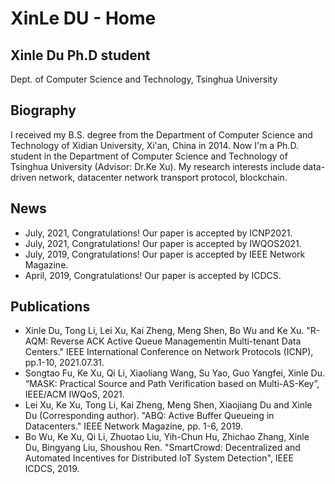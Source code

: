 # XinLe DU - Home


<!-- ## Welcome to GitHub Pages -->

## Xinle Du   Ph.D student
Dept. of Computer Science and Technology, Tsinghua University

## Biography

I received my B.S. degree from the Department of Computer Science and Technology of Xidian University, Xi'an, China in 2014. Now I'm a  Ph.D. student in the Department of Computer Science and Technology of Tsinghua University (Advisor: Dr.Ke Xu). My research interests include data-driven network, datacenter network transport protocol, blockchain.

## News
* July, 2021, Congratulations! Our paper is accepted by ICNP2021.
* July, 2021, Congratulations! Our paper is accepted by IWQOS2021.
* July, 2019, Congratulations! Our paper is accepted by IEEE Network Magazine.
* April, 2019, Congratulations! Our paper is accepted by ICDCS.

## Publications

* Xinle Du, Tong Li, Lei Xu, Kai Zheng, Meng Shen, Bo Wu and Ke Xu. "R-AQM: Reverse ACK Active Queue Managementin Multi-tenant Data Centers."  IEEE International Conference on Network Protocols (ICNP), pp.1-10, 2021.07.31.
* Songtao Fu, Ke Xu, Qi Li, Xiaoliang Wang, Su Yao, Guo Yangfei, Xinle Du. “MASK: Practical Source and Path Verification based on Multi-AS-Key”, IEEE/ACM IWQoS, 2021.
* Lei Xu, Ke Xu, Tong Li, Kai Zheng, Meng Shen, Xiaojiang Du and Xinle Du (Corresponding author). "ABQ: Active Buffer Queueing in Datacenters." IEEE Network Magazine, pp. 1-6, 2019. 
* Bo Wu, Ke Xu, Qi Li, Zhuotao Liu, Yih-Chun Hu, Zhichao Zhang, Xinle Du, Bingyang Liu, Shoushou Ren. "SmartCrowd: Decentralized and Automated Incentives for Distributed IoT System Detection", IEEE ICDCS, 2019.
